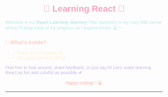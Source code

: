 <h1 align="center" style="color: #F6A5C0; font-family: Arial, sans-serif;">🌸 Learning React 🌸</h1>

<p style="color: #B5EAEA; font-family: Arial, sans-serif;">
Welcome to my <b>React Learning Journey</b>! This repository is my cozy little corner where I’ll keep track of my progress as I explore React. 💻✨
</p>

<h3 style="color: #FFCBC1; font-family: Arial, sans-serif;">🌷 What’s inside?</h3>
<ul style="color: #FFEDD3; font-family: Arial, sans-serif;">
  <li>📖 Notes and Assignments</li>
  <li>💡 Mini projects I’m building</li>
</ul>

<p style="color: #C9B7E5; font-family: Arial, sans-serif;">
Feel free to look around, share feedback, or just say hi! Let’s make learning React as fun and colorful as possible. 💕
</p>

<p align="center" style="color: #FFABAB; font-family: Arial, sans-serif;">
Happy coding! 🌸💻
</p>

<hr>
